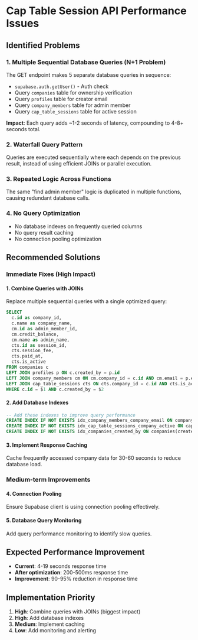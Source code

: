 # Cap Table Session API Performance Issues

## Identified Problems

### 1. **Multiple Sequential Database Queries (N+1 Problem)**
The GET endpoint makes 5 separate database queries in sequence:
- `supabase.auth.getUser()` - Auth check
- Query `companies` table for ownership verification
- Query `profiles` table for creator email
- Query `company_members` table for admin member
- Query `cap_table_sessions` table for active session

**Impact**: Each query adds ~1-2 seconds of latency, compounding to 4-8+ seconds total.

### 2. **Waterfall Query Pattern**
Queries are executed sequentially where each depends on the previous result, instead of using efficient JOINs or parallel execution.

### 3. **Repeated Logic Across Functions**
The same "find admin member" logic is duplicated in multiple functions, causing redundant database calls.

### 4. **No Query Optimization**
- No database indexes on frequently queried columns
- No query result caching
- No connection pooling optimization

## Recommended Solutions

### Immediate Fixes (High Impact)

#### 1. **Combine Queries with JOINs**
Replace multiple sequential queries with a single optimized query:

```sql
SELECT 
  c.id as company_id,
  c.name as company_name,
  cm.id as admin_member_id,
  cm.credit_balance,
  cm.name as admin_name,
  cts.id as session_id,
  cts.session_fee,
  cts.paid_at,
  cts.is_active
FROM companies c
LEFT JOIN profiles p ON c.created_by = p.id
LEFT JOIN company_members cm ON cm.company_id = c.id AND cm.email = p.email
LEFT JOIN cap_table_sessions cts ON cts.company_id = c.id AND cts.is_active = true
WHERE c.id = $1 AND c.created_by = $2
```

#### 2. **Add Database Indexes**
```sql
-- Add these indexes to improve query performance
CREATE INDEX IF NOT EXISTS idx_company_members_company_email ON company_members(company_id, email);
CREATE INDEX IF NOT EXISTS idx_cap_table_sessions_company_active ON cap_table_sessions(company_id, is_active);
CREATE INDEX IF NOT EXISTS idx_companies_created_by ON companies(created_by);
```

#### 3. **Implement Response Caching**
Cache frequently accessed company data for 30-60 seconds to reduce database load.

### Medium-term Improvements

#### 4. **Connection Pooling**
Ensure Supabase client is using connection pooling effectively.

#### 5. **Database Query Monitoring**
Add query performance monitoring to identify slow queries.

## Expected Performance Improvement
- **Current**: 4-19 seconds response time
- **After optimization**: 200-500ms response time
- **Improvement**: 90-95% reduction in response time

## Implementation Priority
1. **High**: Combine queries with JOINs (biggest impact)
2. **High**: Add database indexes
3. **Medium**: Implement caching
4. **Low**: Add monitoring and alerting
